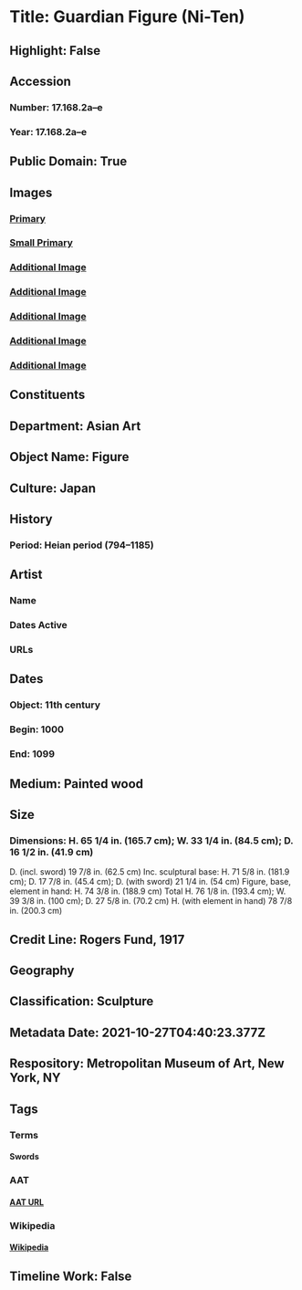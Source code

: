 # Title: Guardian Figure (Ni-Ten)
## Highlight: False
## Accession
### Number: 17.168.2a–e
### Year: 17.168.2a–e
## Public Domain: True
## Images
### [Primary](https://images.metmuseum.org/CRDImages/as/original/17_168_2_F.jpg)
### [Small Primary](https://images.metmuseum.org/CRDImages/as/web-large/17_168_2_F.jpg)
### [Additional Image](https://images.metmuseum.org/CRDImages/as/original/17_168_2_B.jpg)
### [Additional Image](https://images.metmuseum.org/CRDImages/as/original/17_168_2_103669.jpg)
### [Additional Image](https://images.metmuseum.org/CRDImages/as/original/17_168_1_2_dgrm1.jpg)
### [Additional Image](https://images.metmuseum.org/CRDImages/as/original/17_168_2_dgrm1.jpg)
### [Additional Image](https://images.metmuseum.org/CRDImages/as/original/17_168_2_dgrm2.jpg)
## Constituents
## Department: Asian Art
## Object Name: Figure
## Culture: Japan
## History
### Period: Heian period (794–1185)
## Artist
### Name
### Dates Active
### URLs
## Dates
### Object: 11th century
### Begin: 1000
### End: 1099
## Medium: Painted wood
## Size
### Dimensions: H. 65 1/4 in. (165.7 cm); W. 33 1/4 in. (84.5 cm); D. 16 1/2 in. (41.9 cm)
D. (incl. sword) 19 7/8 in. (62.5 cm)
Inc. sculptural base: H. 71 5/8 in. (181.9 cm); D. 17 7/8 in. (45.4 cm); D. (with sword) 21 1/4 in. (54 cm)
Figure, base, element in hand: H. 74 3/8 in. (188.9 cm)
Total H. 76 1/8 in. (193.4 cm); W. 39 3/8 in. (100 cm); D. 27 5/8 in. (70.2 cm)
H. (with element in hand) 78 7/8 in. (200.3 cm)
## Credit Line: Rogers Fund, 1917
## Geography
## Classification: Sculpture
## Metadata Date: 2021-10-27T04:40:23.377Z
## Respository: Metropolitan Museum of Art, New York, NY
## Tags
### Terms
#### Swords
### AAT
#### [AAT URL](http://vocab.getty.edu/page/aat/300037048)
### Wikipedia
#### [Wikipedia]()
## Timeline Work: False